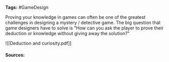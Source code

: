 **Tags:** #GameDesign

Proving your knowledge in games can often be one of the greatest challenges in designing a mystery / detective game. The big question that game designers have to solve is "How can you ask the player to prove their deduction or knowledge without giving away the solution?"

![[Deduction and curiosity.pdf]]
#### Sources:
